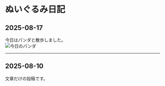 # ぬいぐるみ日記

## 2025-08-17
今日はパンダと散歩しました。  
![今日のパンダ](images/panda.jpg)

---

## 2025-08-10
文章だけの投稿です。

